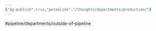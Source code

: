 ```yaml
---
{"dg-publish":true,"permalink":"/thoughts/departments/production/"}
---
```


#pipeline/departments/outside-of-pipeline 